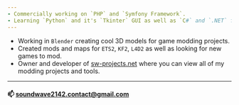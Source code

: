 ```yaml
---
- Commercially working on `PHP` and `Symfony Framework`.
- Learning `Python` and it's `Tkinter` GUI as well as `C#` and `.NET` for personal and open-source projects.
---
```

- Working in `Blender` creating cool 3D models for game modding projects.
- Created mods and maps for `ETS2`, `KF2`, `L4D2` as well as looking for new games to mod.
- Owner and developer of [sw-projects.net](https://sw-projects.net/mods/) where you can view all of my modding projects and tools.
---

#### 📫 [soundwave2142.contact@gmail.com](mailto:soundwave2142.contact@gmail.com)
